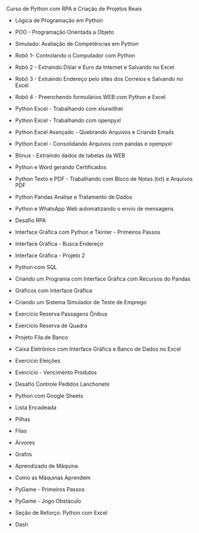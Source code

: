 Curso de Python com RPA e Criação de Projetos Reais

- Lógica de Programação em Python

- POO - Programação Orientada a Objeto

- Simulado: Avaliação de Competências em Python

- Robô 1- Controlando o Computador com Python

- Robô 2 - Extraindo Dólar e Euro da Internet e Salvando no Excel

- Robô 3 - Extraindo Endereço pelo sites dos Correios e Salvando no Excel

- Robô 4 - Preenchendo formulários WEB com Python e Excel

- Python Excel - Trabalhando com xlsxwither

- Python Excel - Trabalhando com openpyxl

- Python Excel Avançado - Quebrando Arquivos e Criando Emails

- Python Excel - Consolidando Arquivos com pandas e openpyxl

- Bônus - Extraindo dados de tabelas da WEB

- Python e Word gerando Certificados

- Python Texto  e PDF - Trabalhando com Bloco de Notas (txt) e Arquivos PDF

- Python Pandas Analise e Tratamento de Dados

- Python e WhatsApp Web automatizando o envio de mensagens

- Desafio RPA

- Interface Gráfica com Python e Tkinter - Primeiros Passos

- Interface Gráfica - Busca Endereço

- Interface Gráfica - Projeto 2

- Python com SQL

- Criando um Programa com Interface Gráfica com Recursos do Pandas

- Gráficos com Interface Gráfica

- Criando um Sistema Simulador de Teste de Emprego

- Exercício Reserva Passagens Ônibus

- Exercício Reserva de Quadra

- Projeto  Fila de Banco

- Caixa Eletrônico com Interface Gráfica e Banco de Dados no Excel

- Exercício Eleições

- Exercício - Vencimento Produtos

- Desafio Controle Pedidos Lanchonete

- Python com Google Sheets

- Lista Encadeada

- Pilhas

- Filas

- Árvores

- Grafos

- Aprendizado de Máquina

- Como as Máquinas Aprendem

- PyGame - Primeiros Passos

- PyGame - Jogo Obstáculo

- Seção de Reforço: Python com Excel

- Dash
